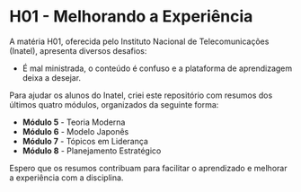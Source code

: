 # H01 - Melhorando a Experiência

A matéria H01, oferecida pelo Instituto Nacional de Telecomunicações (Inatel), apresenta diversos desafios:  
- É mal ministrada, o conteúdo é confuso e a plataforma de aprendizagem deixa a desejar.

Para ajudar os alunos do Inatel, criei este repositório com resumos dos últimos quatro módulos, organizados da seguinte forma:

- **Módulo 5** - Teoria Moderna  
- **Módulo 6** - Modelo Japonês  
- **Módulo 7** - Tópicos em Liderança  
- **Módulo 8** - Planejamento Estratégico  

Espero que os resumos contribuam para facilitar o aprendizado e melhorar a experiência com a disciplina.
